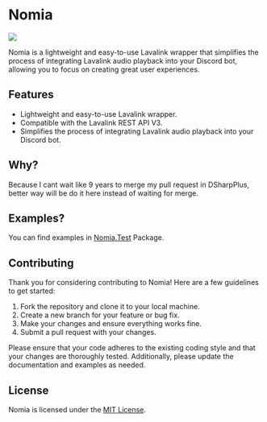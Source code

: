 # Nomia
![](https://img.shields.io/nuget/v/Nomia)

Nomia is a lightweight and easy-to-use Lavalink wrapper that simplifies the process of integrating Lavalink audio playback into your Discord bot, allowing you to focus on creating great user experiences. 

## Features

- Lightweight and easy-to-use Lavalink wrapper.
- Compatible with the Lavalink REST API V3.
- Simplifies the process of integrating Lavalink audio playback into your Discord bot.

## Why? 
Because I cant wait like 9 years to merge my pull request in DSharpPlus, better way will be do it here instead of waiting for merge.

## Examples?
You can find examples in [Nomia.Test](https://github.com/DHCPCD9/Nomia/tree/master/Nomia.Test) Package.

## Contributing

Thank you for considering contributing to Nomia! Here are a few guidelines to get started:

1. Fork the repository and clone it to your local machine.
2. Create a new branch for your feature or bug fix.
3. Make your changes and ensure everything works fine.
4. Submit a pull request with your changes.

Please ensure that your code adheres to the existing coding style and that your changes are thoroughly tested. Additionally, please update the documentation and examples as needed.

## License

Nomia is licensed under the [MIT License](https://github.com/DHCPCD9/Nomia/blob/master/LICENSE).

